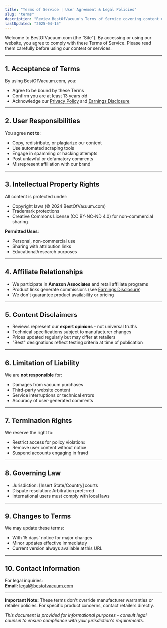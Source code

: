 ```yaml
---
title: "Terms of Service | User Agreement & Legal Policies"
slug: "terms"
description: "Review BestOfVacuum's Terms of Service covering content usage, affiliate relationships, liability disclaimers, and user responsibilities."
lastUpdated: "2025-04-15"
--- 
```


Welcome to BestOfVacuum.com (the "Site"). By accessing or using our website, you agree to comply with these Terms of Service. Please read them carefully before using our content or services.

---

## 1. Acceptance of Terms  
By using BestOfVacuum.com, you:  
- Agree to be bound by these Terms  
- Confirm you are at least 13 years old  
- Acknowledge our [Privacy Policy](/about/privacy-policy/) and [Earnings Disclosure](/about/affiliate-disclosure/)  

---

## 2. User Responsibilities  
You agree **not to**:  
- Copy, redistribute, or plagiarize our content  
- Use automated scraping tools  
- Engage in spamming or hacking attempts  
- Post unlawful or defamatory comments  
- Misrepresent affiliation with our brand  

---

## 3. Intellectual Property Rights  
All content is protected under:  
- Copyright laws (© 2024 BestOfVacuum.com)  
- Trademark protections  
- Creative Commons License (CC BY-NC-ND 4.0) for non-commercial sharing  

**Permitted Uses**:  
- Personal, non-commercial use  
- Sharing with attribution links  
- Educational/research purposes  

---

## 4. Affiliate Relationships  
- We participate in **Amazon Associates** and retail affiliate programs  
- Product links generate commissions (see [Earnings Disclosure](/about/affiliate-disclosure/))  
- We don't guarantee product availability or pricing  

---

## 5. Content Disclaimers  
- Reviews represent our **expert opinions** - not universal truths  
- Technical specifications subject to manufacturer changes  
- Prices updated regularly but may differ at retailers  
- "Best" designations reflect testing criteria at time of publication  

---

## 6. Limitation of Liability  
We are **not responsible** for:  
- Damages from vacuum purchases  
- Third-party website content  
- Service interruptions or technical errors  
- Accuracy of user-generated comments  

---

## 7. Termination Rights  
We reserve the right to:  
- Restrict access for policy violations  
- Remove user content without notice  
- Suspend accounts engaging in fraud  

---

## 8. Governing Law  
- Jurisdiction: [Insert State/Country] courts  
- Dispute resolution: Arbitration preferred  
- International users must comply with local laws  

---

## 9. Changes to Terms  
We may update these terms:  
- With 15 days' notice for major changes  
- Minor updates effective immediately  
- Current version always available at this URL  

---

## 10. Contact Information  
For legal inquiries:  
**Email:** legal@bestofvacuum.com  

---

**Important Note:** These terms don't override manufacturer warranties or retailer policies. For specific product concerns, contact retailers directly.  

*This document is provided for informational purposes - consult legal counsel to ensure compliance with your jurisdiction's requirements.*